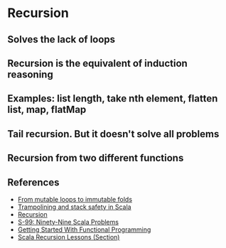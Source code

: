 # Recursion

## Solves the lack of loops

## Recursion is the equivalent of induction reasoning

## Examples: list length, take nth element, flatten list, map, flatMap

## Tail recursion. But it doesn't solve all problems

## Recursion from two different functions

## References

* [From mutable loops to immutable folds][1]
* [Trampolining and stack safety in Scala][2]
* [Recursion][3]
* [S-99: Ninety-Nine Scala Problems][4]
* [Getting Started With Functional Programming][5]
* [Scala Recursion Lessons (Section)][6]

[1]: https://sidburn.github.io/blog/2016/04/05/mutable-loops-to-immutability
[2]: https://medium.com/@olxc/trampolining-and-stack-safety-in-scala-d8e86474ddfa
[3]: http://learnyouahaskell.com/recursion
[4]: http://aperiodic.net/phil/scala/s-99/
[5]: https://www.scala-exercises.org/fp_in_scala/getting_started_with_functional_programming
[6]: https://alvinalexander.com/scala/fp-book/section-scala-recursion-recursive-programming
